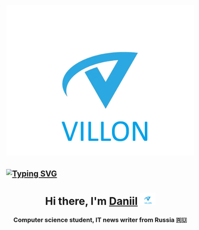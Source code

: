# ![LOGO](https://github.com/EmpirePlayer/villon_rp/blob/main/VILLON_LOGO.png)
## [![Typing SVG](https://readme-typing-svg.herokuapp.com?color=%2336BCF7&lines=Villon+Role+Play)](https://git.io/typing-svg)

<h1 align="center">Hi there, I'm <a href="https://daniilshat.ru/" target="_blank">Daniil</a> 
<img src="https://github.com/EmpirePlayer/villon_rp/blob/main/VILLON_LOGO.png" height="32"/></h1>
<h3 align="center">Computer science student, IT news writer from Russia 🇷🇺</h3>
